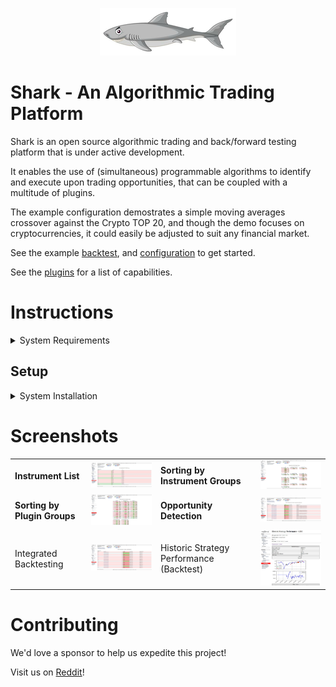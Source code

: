 <p align="center">
  <img src="https://github.com/danielneil/Shark/blob/main/shark/files/ui_patches/logofullsize.png?raw=true">
</p>

# Shark - An Algorithmic Trading Platform

Shark is an open source algorithmic trading and back/forward testing platform that is under active development.

It enables the use of (simultaneous) programmable algorithms to identify and execute upon trading opportunities, that can be coupled with a multitude of plugins.

The example configuration demostrates a simple moving averages crossover against the Crypto TOP 20, and though the demo focuses on cryptocurrencies, it could easily be adjusted to suit any financial market.  

See the example [backtest](https://github.com/danielneil/Shark/blob/main/shark/files/strategies/backtesting/backtest_moving_averages.py), and [configuration](https://github.com/danielneil/Shark-Config) to get started.

See the [plugins](https://github.com/danielneil/Shark/blob/main/doc/README.PLUGINS.md) for a list of capabilities.

# Instructions 

<details>
<summary>System Requirements</summary>
<br>
  
| Operating System | CPU  | RAM | DISK |
| ------------- | ------------- | ------------- | ------------- |
| Rocky Linux 8+         | 4 CPU   | 4 GB | 80 GB  |
  
</details>


## Setup

<details>
<summary>System Installation</summary>
<br>
  
1. Prepare a vanilla Rocky Server with VirtualBox ([help](https://kifarunix.com/install-rocky-linux-8-on-virtualbox/)).

2. Install ansible ([help](https://www.how2shout.com/linux/how-to-install-ansible-on-rocky-linux-8-or-almalinux/)).

3. Install Git ([help](https://tastethelinux.com/2021/08/06/how-to-install-git-on-rocky-linux-8-ec2-aws/)).

4. Open a terminal, and run:
```
git clone https://github.com/danielneil/Shark.git && cd Shark && ./build.sh
```
5. Navigate to http://debian-server-ip/nagios (web credentials are shark/shark).

  
</details>


# Screenshots

<table>
 <tr>
   <td style="font-weight: bold">Instrument List</td>
  <td> <img width="300" src="https://github.com/danielneil/Shark/blob/main/screenshots/screenshot.JPG?raw=true">
  <td style='font-weight: bold'>Sorting by Instrument Groups
  <td> <img width="300" src="https://github.com/danielneil/Shark/blob/main/screenshots/industry-groups-view.JPG?raw=true" />
  <tr>
   <td style='font-weight: bold'>Sorting by Plugin Groups
   <td> <img width="300" src="https://github.com/danielneil/Shark/blob/main/screenshots/indicator-groups.JPG?raw=true" />
   <td style='font-weight: bold'>Opportunity Detection
   <td> <img width="300" src="https://github.com/danielneil/Shark/blob/main/screenshots/strategy.JPG?raw=true"/>
   <tr>
    <td>Integrated Backtesting
    <td> <img width="300" src="https://github.com/danielneil/Shark/blob/main/screenshots/backtest.JPG?raw=true" />
    <td>Historic Strategy Performance (Backtest) 
    <td> <img width="300" src="https://github.com/danielneil/Shark/blob/main/screenshots/strategy-performance.JPG?raw=true"/>
</table>

# Contributing 

We'd love a sponsor to help us expedite this project! 

Visit us on [Reddit](https://www.reddit.com/r/shark)!
